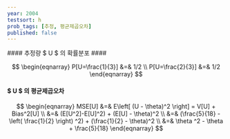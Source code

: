 ```yaml
---
year: 2004
testsort: h
prob_tags: [추정, 평균제곱오차]
published: false
---
```

<div>
#### 추정량 $ U $ 의 확률분포 ####

$$ \begin{eqnarray}
P[U=\frac{1}{3}] &=& 1/2 \\
P[U=\frac{2}{3}] &=& 1/2
\end{eqnarray} $$

#### $ U $ 의 평균제곱오차 ####

$$ \begin{eqnarray}
MSE[U] &=& E\left[ (U - \theta)^2 \right] = V[U] + Bias^2[U] \\
&=& (E[U^2]-E[U]^2) + (E[U] - \theta)^2 \\
&=& (\frac{5}{18} - \left( \frac{1}{2} \right) ^2) + (\frac{1}{2} - \theta)^2 \\
&=& \theta ^2 - \theta + \frac{5}{18}
\end{eqnarray} $$